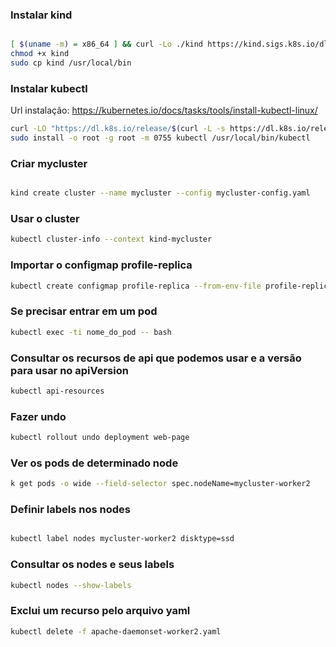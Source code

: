 ### Instalar kind


```bash

[ $(uname -m) = x86_64 ] && curl -Lo ./kind https://kind.sigs.k8s.io/dl/v0.20.0/kind-linux-amd64
chmod +x kind
sudo cp kind /usr/local/bin

```


### Instalar kubectl


Url instalação: https://kubernetes.io/docs/tasks/tools/install-kubectl-linux/

```bash
curl -LO "https://dl.k8s.io/release/$(curl -L -s https://dl.k8s.io/release/stable.txt)/bin/linux/amd64/kubectl"
sudo install -o root -g root -m 0755 kubectl /usr/local/bin/kubectl
```


### Criar mycluster


```bash

kind create cluster --name mycluster --config mycluster-config.yaml
```



### Usar o cluster


```bash
kubectl cluster-info --context kind-mycluster
```


### Importar o configmap profile-replica


```bash
kubectl create configmap profile-replica --from-env-file profile-replica.env
```


### Se precisar entrar em um pod

```bash
kubectl exec -ti nome_do_pod -- bash
```


### Consultar os recursos de api que podemos usar e a versão para usar no apiVersion 

```bash
kubectl api-resources
```


### Fazer undo

```bash
kubectl rollout undo deployment web-page

```

### Ver os pods de determinado node

```bash
k get pods -o wide --field-selector spec.nodeName=mycluster-worker2
```



### Definir labels nos nodes

```bash

kubectl label nodes mycluster-worker2 disktype=ssd
```



### Consultar os nodes e seus labels

```bash
kubectl nodes --show-labels

```


### Exclui um recurso pelo arquivo yaml

```bash
kubectl delete -f apache-daemonset-worker2.yaml
```